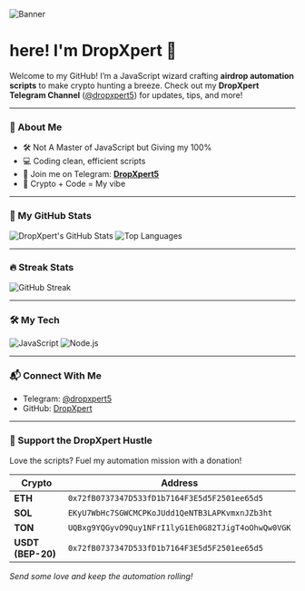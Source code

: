![Banner](https://static.wixstatic.com/media/53fad0_ce0704caa0174d6aa9b2b8101a62fa77~mv2.gif)
# here! I'm DropXpert 👋

Welcome to my GitHub! I’m a JavaScript wizard crafting **airdrop automation scripts** to make crypto hunting a breeze. Check out my **DropXpert Telegram Channel** ([@dropxpert5](https://t.me/dropxpert5)) for updates, tips, and more!

---

### 🌟 About Me
- 🛠️ Not A Master of JavaScript but Giving my 100%
- 💻 Coding clean, efficient scripts
- 📩 Join me on Telegram: **[DropXpert5](https://t.me/dropxpert5)**
- 🚀 Crypto + Code = My vibe

---

### 🚀 My GitHub Stats
![DropXpert's GitHub Stats](https://github-readme-stats.vercel.app/api?username=DropXpert&show_icons=true&theme=midnight-purple)
![Top Languages](https://github-readme-stats.vercel.app/api/top-langs/?username=DropXpert&layout=compact&theme=midnight-purple)

---

### 🔥 Streak Stats
![GitHub Streak](https://github-readme-streak-stats.herokuapp.com/?user=DropXpert&theme=midnight-purple)

---

### 🛠️ My Tech
![JavaScript](https://img.shields.io/badge/-JavaScript-F7DF1E?style=flat&logo=javascript&logoColor=black)
![Node.js](https://img.shields.io/badge/-Node.js-339933?style=flat&logo=node.js&logoColor=white)

---

### 📬 Connect With Me
- Telegram: [@dropxpert5](https://t.me/dropxpert5)
- GitHub: [DropXpert](https://github.com/DropXpert)

---

### 💸 Support the DropXpert Hustle
Love the scripts? Fuel my automation mission with a donation!

| Crypto         | Address                                      |
|----------------|----------------------------------------------|
| **ETH**        | `0x72fB0737347D533fD1b7164F3E5d5F2501ee65d5` |
| **SOL**        | `EKyU7WbHc7SGWCMCPKoJUdd1QeNTB3LAPKvmxnJZb3ht` |
| **TON**        | `UQBxg9YQGyvO9Quy1NFrI1lyG1Eh0G82TJigT4oOhwQw0VGK` |
| **USDT (BEP-20)** | `0x72fB0737347D533fD1b7164F3E5d5F2501ee65d5` |

*Send some love and keep the automation rolling!*

